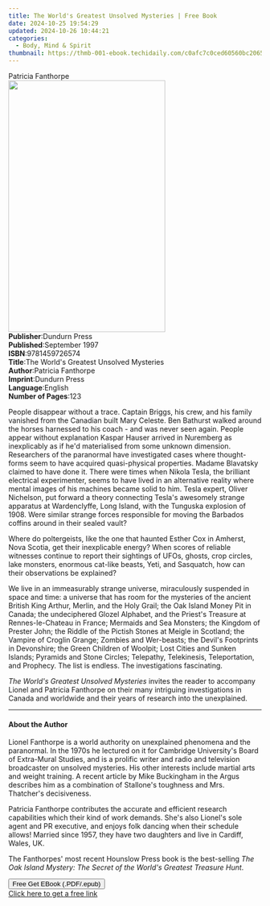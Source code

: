 ```yaml
---
title: The World's Greatest Unsolved Mysteries | Free Book
date: 2024-10-25 19:54:29
updated: 2024-10-26 10:44:21
categories:
  - Body, Mind & Spirit
thumbnail: https://thmb-001-ebook.techidaily.com/c0afc7c0ced60560bc2065b7d1fc9fec8c5f46ee9dd293178ef10b24ee21ecde.jpg
---
```

<main id="book-container">
  <div class="flex flex-col">
    <div class="book-brief flex-1 py-6 px-4 sm:p-6 md:py-10 md:px-8">
      <!-- brief-->
      <div class="book-brief-main">Patricia Fanthorpe</div>
    </div>
    <div
      class="book-meta-info flex-1 grid gap-4 col-start-1 col-end-3 row-start-1 sm:mb-6 sm:grid-cols-4 lg:gap-6 lg:col-start-2 lg:row-end-6 lg:row-span-6 lg:mb-0"
    >
      <div
        class="book-meta-info-left place-content-center mt-4 p-4 text-sm leading-6 col-start-2 col-span-2 dark:text-slate-400"
      >
        <img
          class="w-full h-500 object-cover rounded-lg sm:h-255 sm:col-span-2 lg:col-span-full"
          src="https://img-001-ebook.techidaily.com/e0ae8e2e0e29d500b7541464b57675345d77756d7bc76ee8a2fe180c41dc9b7a.jpg"
          alt=""
          width="312"
          height="500"
        />
      </div>
      <div
        class="book-meta-info-right mt-2 col-start-1 row-start-2 col-span-3 self-center"
      >
        <!-- meta data  -->
        <div class="flex flex-col px-4 md:px-8">
          <div class="flex-1">
            <strong>Publisher</strong>:<span class="px-2">Dundurn Press</span>
          </div>
          <div class="flex-1">
            <strong>Published</strong>:<span class="px-2">September 1997</span>
          </div>
          <div class="flex-1">
            <strong>ISBN</strong>:<span class="px-2">9781459726574</span>
          </div>
          <div class="flex-1">
            <strong>Title</strong>:<span class="px-2"
              >The World&#39;s Greatest Unsolved Mysteries</span
            >
          </div>
          <div class="flex-1">
            <strong>Author</strong>:<span class="px-2">Patricia Fanthorpe</span>
          </div>
          <div class="flex-1">
            <strong>Imprint</strong>:<span class="px-2">Dundurn Press</span>
          </div>
          <div class="flex-1">
            <strong>Language</strong>:<span class="px-2">English</span>
          </div>
          <div class="flex-1">
            <strong>Number of Pages</strong>:<span class="px-2">123</span>
          </div>
        </div>
      </div>
    </div>
    <div class="book-description flex-1 py-6 px-4 sm:p-6 md:py-10 md:px-8">
      <div class="book-description-main">
        <div accordion-content="" id="description">
          <p>
            People disappear without a trace. Captain Briggs, his crew, and his
            family vanished from the Canadian built Mary Celeste. Ben Bathurst
            walked around the horses harnessed to his coach - and was never seen
            again. People appear without explanation Kaspar Hauser arrived in
            Nuremberg as inexplicably as if he'd materialised from some unknown
            dimension. Researchers of the paranormal have investigated cases
            where thought-forms seem to have acquired quasi-physical properties.
            Madame Blavatsky claimed to have done it. There were times when
            Nikola Tesla, the brilliant electrical experimenter, seems to have
            lived in an alternative reality where mental images of his machines
            became solid to him. Tesla expert, Oliver Nichelson, put forward a
            theory connecting Tesla's awesomely strange apparatus at
            Wardenclyffe, Long Island, with the Tunguska explosion of 1908. Were
            similar strange forces responsible for moving the Barbados coffins
            around in their sealed vault?
          </p>
          <p>
            Where do poltergeists, like the one that haunted Esther Cox in
            Amherst, Nova Scotia, get their inexplicable energy? When scores of
            reliable witnesses continue to report their sightings of UFOs,
            ghosts, crop circles, lake monsters, enormous cat-like beasts, Yeti,
            and Sasquatch, how can their observations be explained?
          </p>
          <p>
            We live in an immeasurably strange universe, miraculously suspended
            in space and time: a universe that has room for the mysteries of the
            ancient British King Arthur, Merlin, and the Holy Grail; the Oak
            Island Money Pit in Canada; the undeciphered Glozel Alphabet, and
            the Priest's Treasure at Rennes-le-Chateau in France; Mermaids and
            Sea Monsters; the Kingdom of Prester John; the Riddle of the Pictish
            Stones at Meigle in Scotland; the Vampire of Croglin Grange; Zombies
            and Wer-beasts; the Devil's Footprints in Devonshire; the Green
            Children of Woolpit; Lost Cities and Sunken Islands; Pyramids and
            Stone Circles; Telepathy, Telekinesis, Teleportation, and Prophecy.
            The list is endless. The investigations fascinating.
          </p>
          <p>
            <i>The World's Greatest Unsolved Mysteries</i> invites the reader to
            accompany Lionel and Patricia Fanthorpe on their many intriguing
            investigations in Canada and worldwide and their years of research
            into the unexplained.
          </p>
        </div>
        <div class="accordion-fader"></div>
      </div>
    </div>
    <div class="book-excerpts flex-1 py-6 px-4 sm:p-6 md:py-10 md:px-8">
      <!-- excerpts-->
      <div class="book-excerpts-main">
        <hr />
        <h4 class="placeholder placeholder-heading">
          <span>About the Author</span>
        </h4>
        <p></p>
        <p>
          Lionel Fanthorpe is a world authority on unexplained phenomena and the
          paranormal. In the 1970s he lectured on it for Cambridge University's
          Board of Extra-Mural Studies, and is a prolific writer and radio and
          television broadcaster on unsolved mysteries. His other interests
          include martial arts and weight training. A recent article by Mike
          Buckingham in the Argus describes him as a combination of Stallone's
          toughness and Mrs. Thatcher's decisiveness.
        </p>
        <p>
          Patricia Fanthorpe contributes the accurate and efficient research
          capabilities which their kind of work demands. She's also Lionel's
          sole agent and PR executive, and enjoys folk dancing when their
          schedule allows! Married since 1957, they have two daughters and live
          in Cardiff, Wales, UK.
        </p>
        <p>
          The Fanthorpes' most recent Hounslow Press book is the best-selling
          <i
            >The Oak Island Mystery: The Secret of the World's Greatest Treasure
            Hunt</i
          >.
        </p>
        <p></p>
      </div>
    </div>
    <div
      class="book-about-author flex-1 py-6 px-4 sm:p-6 md:py-10 md:px-8"
    ></div>
    <div class="book-free-get flex-1 py-6 px-4 sm:p-6 md:py-10 md:px-8">
      <button
        id="btn-free-get"
        class="bg-blue-500 hover:bg-blue-700 text-white font-bold py-2 px-4 rounded"
      >
        Free Get EBook (.PDF/.epub)
      </button>
      <div id="countdown-display" class="px-2 text-lg mt-2"></div>
      <a
        id="free-link"
        class="hidden bg-blue-500 hover:bg-blue-700 text-white font-bold py-2 px-4 rounded"
        href="https://www.ebooks.com/en-us/book/1576841/the-world-s-greatest-unsolved-mysteries/patricia-fanthorpe/"
        target="_blank"
        >Click here to get a free link</a
      >
    </div>
    <script>
      let countdownTime = 0;
      let countdownInterval = null;
      document
        .getElementById('btn-free-get')
        .addEventListener('click', startCountdown);
      function startCountdown() {
        countdownTime = new Date().getTime() + 60000 * 3;
        countdownInterval = setInterval(updateCountdown, 1000);
        document.getElementById('btn-free-get').disabled = true;
        document
          .getElementById('btn-free-get')
          .classList.add('bg-gray-500', 'cursor-not-allowed');
      }
      function updateCountdown() {
        let currentTime = new Date().getTime();
        let timeLeft = countdownTime - currentTime;
        let secondsLeft = Math.floor(timeLeft / 1000);
        document.getElementById('countdown-display').innerHTML =
          `Remaining time: ${secondsLeft} seconds.`;
        if (secondsLeft <= 0) {
          clearInterval(countdownInterval);
          document.getElementById('btn-free-get').classList.add('hidden');
          document.getElementById('free-link').classList.remove('hidden');
          document.getElementById('countdown-display').innerHTML = '';
        }
      }
    </script>
  </div>
</main>
